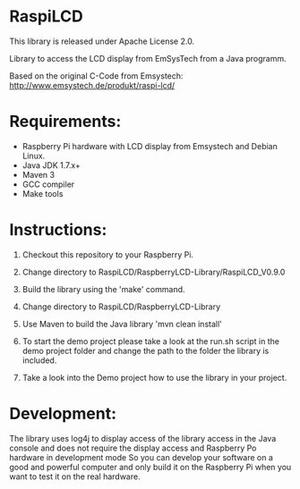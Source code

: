 RaspiLCD
========

This library is released under Apache License 2.0.

Library to access the LCD display from EmSysTech from a Java programm.

Based on the original C-Code from Emsystech: http://www.emsystech.de/produkt/raspi-lcd/

Requirements:
=============
- Raspberry Pi hardware with LCD display from Emsystech and Debian Linux.
- Java JDK 1.7.x+
- Maven 3
- GCC compiler
- Make tools

Instructions:
=============
1. Checkout this repository to your Raspberry Pi.
2. Change directory to RaspiLCD/RaspberryLCD-Library/RaspiLCD_V0.9.0
3. Build the library using the 'make' command.
4. Change directory to RaspiLCD/RaspberryLCD-Library
5. Use Maven to build the Java library 'mvn clean install'

6. To start the demo project please take a look at the run.sh script in the demo project folder and change the path to the folder the library is included.
6. Take a look into the Demo project how to use the library in your project.



Development:
============
The library uses log4j to display access of the library access in the Java console
and does not require the display access and Raspberry Po hardware in development mode
So you can develop your software on a good and powerful computer and only build it
on the Raspberry Pi when you want to test it on the real hardware.